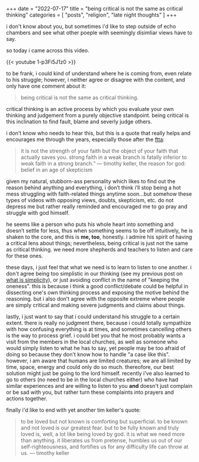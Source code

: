 +++
date = "2022-07-17"
title = "being critical is not the same as critical thinking"
categories = [ "posts", "religion", "late night thoughts" ]
+++

i don't know about you, but sometimes i'd like to step outside of echo chambers and see what other poeple with seemingly disimliar views have to say.

so today i came across this video.

{{< youtube 1-p3Fi5J1z0 >}}

to be frank, i could kind of understand where he is coming from, even relate to his struggle; however, i neither agree or disagree with the content, and only have one comment about it:

> being critical is not the same as critical thinking.

critical thinking is an active process by which you evaluate your own thinking and judgement from a purely objective standpoint. being critical is this inclination to find fault, blame and severly judge others.

i don’t know who needs to hear this, but this is a quote that really helps and encourages me through the years, especially those after the [ftta]:

> it is not the strength of your faith but the object of your faith that actually saves you. strong faith in a weak branch is fatally inferior to weak faith in a strong branch.” ― timothy keller, the reason for god: belief in an age of skepticism

given my natural, stubborn-ass personality which likes to find out the reason behind anything and everything, i don’t think i’ll stop being a hot mess struggling with faith-related things anytime soon…but somehow these types of videos with opposing views, doubts, skepticism, etc. do not depress me but rather really reminded and encouraged me to go pray and struggle with god himself.

he seems like a person who puts his whole heart into something and doesn’t settle for less, thus when something seems to be off intuitively, he is shaken to the core, and this is **me, too**, honestly. i admire his spirit of having a critical lens about things; nevertheless, being critical is just not the same as critical thinking. we need more shepherds and teachers to listen and care for these ones.

these days, i just feel that what we need is to learn to listen to one another. i don't agree being too simplistic in our thinking (see my previous post on [what is simplicity]), or just avoiding conflict in the name of "keeping the oneness". this is because i think a good conflict/debate could be helpful in dissecting one's own thinking process and exposing the motive behind the reasoning. but i also don’t agree with the opposite extreme where people are simply critical and making severe judgments and claims about things.

lastly, i just want to say that i could understand his struggle to a certain extent. there is really no judgment there, because i could totally sympathize with how confusing everything is at times, and sometimes cancelling others is the way to process grief. i could bet you that he most probably wants a visit from the members in the local churches, as well as someone who would simply listen to what he has to say, yet people may be too afraid of doing so because they don't know how to handle "a case like this". however, i am aware that humans are limited creatures; we are all limited by time, space, energy and could only do so much. thereofore, our best solution might just be going to the lord himself. recently i've also learned to go to others (no need to be in the local churches either) who have had similar experiences and are willing to listen to you **and** doesn't just complain or be sad with you, but rather turn these complaints into prayers and actions together.

finally i'd like to end with yet another tim keller's quote:

> to be loved but not known is comforting but superficial. to be known and not loved is our greatest fear. but to be fully known and truly loved is, well, a lot like being loved by god. it is what we need more than anything. it liberates us from pretense, humbles us out of our self-righteousness, and fortifies us for any difficulty life can throw at us. ― timothy keller

[ftta]: https://www.ftta.org/
[hymn]: http://www.witness-lee-hymns.org/hymns/h0848.html
[what is simplicity]: https://annhuang.netlify.app/posts/2022-03-15/